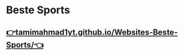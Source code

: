# Beste Sports
<h2><a href="https://tamimahmad1yt.github.io/Websites-Beste-Sports/" target="_blank">👉tamimahmad1yt.github.io/Websites-Beste-Sports/👈</a></h2>
